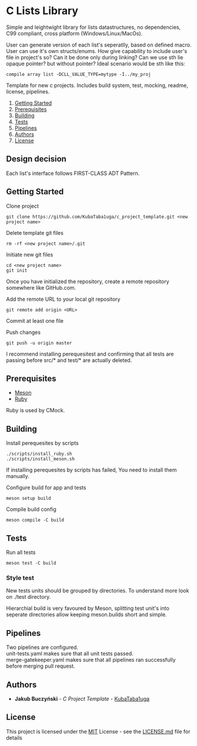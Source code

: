 # C Lists Library

Simple and leightwight library for lists datastructures, no dependencies, C99 compliant, cross platform (Windows/Linux/MacOs).

User can generate version of each list's seperatlly, based on defined macro.
User can use it's own structs/enums. How give capability to include user's file in project's so? Can it be done only during linking? 
Can we use sth lie opaque pointer? but without pointer?
Ideal scenario would be sth like this:
```
compile array list -DCLL_VALUE_TYPE=mytype -I../my_proj
```

Template for new c projects. Includes build system, test, mocking, readme, license, pipelines. 

1. [Getting Started](#Getting-Started)
3. [Prerequisites](#Prerequisites)
4. [Building](#Building)
5. [Tests](#Tests)
6. [Pipelines](#Pipelines)
7. [Authors](#Authors)
8. [License](#License)

## Design decision
Each list's interface follows FIRST-CLASS ADT Pattern. 


## Getting Started

Clone project
```
git clone https://github.com/KubaTaba1uga/c_project_template.git <new project name>
```

Delete template git files
```
rm -rf <new project name>/.git
```

Initiate new git files
```
cd <new project name>
git init
```

Once you have initialized the repository, create a remote repository somewhere like GitHub.com.

Add the remote URL to your local git repository
```
git remote add origin <URL>
```

Commit at least one file

Push changes
```
git push -u origin master
```

I recommend installing perequesitest and confirming that all tests are passing before src/* and test/* are actually deleted.

## Prerequisites
- [Meson](https://mesonbuild.com/)
- [Ruby](https://www.ruby-lang.org/en/)

Ruby is used by CMock.

## Building


Install perequesites by scripts
```
./scripts/install_ruby.sh
./scripts/install_meson.sh
```

If installing perequesites by scripts has failed, You need to install them manually.


Configure build for app and tests
```
meson setup build
```

Compile build config
```
meson compile -C build
```

## Tests

Run all tests
```
meson test -C build
```

### Style test

New tests units should be grouped by directories.
To understand more look on ./test directory.

Hierarchial build is very favoured by Meson, splitting test unit's into seperate directories allow keeping meson.builds short and simple.

## Pipelines

Two pipelines are configured. <br>
unit-tests.yaml makes sure that all unit tests passed. <br>
merge-gatekeeper.yaml makes sure that all pipelines ran successfully before merging pull request.



## Authors

  - **Jakub Buczyński** - *C Project Template* -
    [KubaTaba1uga](https://github.com/KubaTaba1uga)

## License

This project is licensed under the [MIT](LICENSE.md)
License - see the [LICENSE.md](LICENSE.md) file for
details
